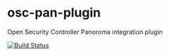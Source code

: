 # osc-pan-plugin
Open Security Controller Panoroma integration plugin

[![Build Status](https://travis-ci.org/opensecuritycontroller/osc-pan-plugin.svg?branch=master)](https://travis-ci.org/opensecuritycontroller/osc-pan-plugin)
